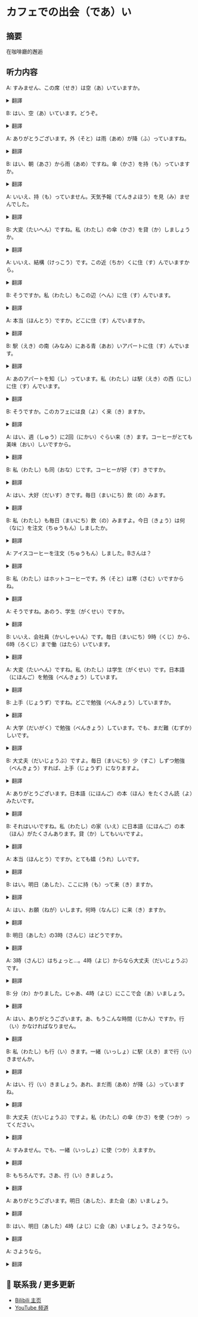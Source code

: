 # カフェでの出会（であ）い

## 摘要

在咖啡廳的邂逅

## 听力内容

A: すみません、この席（せき）は空（あ）いていますか。

<details>
<summary>翻譯</summary>
請問，這個座位有人坐嗎？
</details>

B: はい、空（あ）いています。どうぞ。

<details>
<summary>翻譯</summary>
是的，沒有人坐。請坐吧。
</details>

A: ありがとうございます。外（そと）は雨（あめ）が降（ふ）っていますね。

<details>
<summary>翻譯</summary>
謝謝您。外面正在下雨呢。
</details>

B: はい、朝（あさ）から雨（あめ）ですね。傘（かさ）を持（も）っていますか。

<details>
<summary>翻譯</summary>
是的，從早上就開始下雨了。您帶傘了嗎？
</details>

A: いいえ、持（も）っていません。天気予報（てんきよほう）を見（み）ませんでした。

<details>
<summary>翻譯</summary>
沒有，我沒帶。我沒看天氣預報。
</details>

B: 大変（たいへん）ですね。私（わたし）の傘（かさ）を貸（か）しましょうか。

<details>
<summary>翻譯</summary>
那可真糟糕。要不要借您我的傘？
</details>

A: いいえ、結構（けっこう）です。この近（ちか）くに住（す）んでいますから。

<details>
<summary>翻譯</summary>
不用了，謝謝。因為我住在這附近。
</details>

B: そうですか。私（わたし）もこの辺（へん）に住（す）んでいます。

<details>
<summary>翻譯</summary>
是嗎。我也住在這一帶。
</details>

A: 本当（ほんとう）ですか。どこに住（す）んでいますか。

<details>
<summary>翻譯</summary>
真的嗎？您住在哪裡？
</details>

B: 駅（えき）の南（みなみ）にある青（あお）いアパートに住（す）んでいます。

<details>
<summary>翻譯</summary>
我住在車站南邊的藍色公寓裡。
</details>

A: あのアパートを知（し）っています。私（わたし）は駅（えき）の西（にし）に住（す）んでいます。

<details>
<summary>翻譯</summary>
我知道那個公寓。我住在車站西邊。
</details>

B: そうですか。このカフェには良（よ）く来（き）ますか。

<details>
<summary>翻譯</summary>
是嗎。您常來這家咖啡店嗎？
</details>

A: はい、週（しゅう）に2回（にかい）ぐらい来（き）ます。コーヒーがとても美味（おい）しいですから。

<details>
<summary>翻譯</summary>
是的，我大約一週來兩次。因為這裡的咖啡很好喝。
</details>

B: 私（わたし）も同（おな）じです。コーヒーが好（す）きですか。

<details>
<summary>翻譯</summary>
我也是。您喜歡咖啡嗎？
</details>

A: はい、大好（だいす）きです。毎日（まいにち）飲（の）みます。

<details>
<summary>翻譯</summary>
是的，我非常喜歡。我每天都喝。
</details>

B: 私（わたし）も毎日（まいにち）飲（の）みますよ。今日（きょう）は何（なに）を注文（ちゅうもん）しましたか。

<details>
<summary>翻譯</summary>
我也是每天都喝。今天您點了什麼？
</details>

A: アイスコーヒーを注文（ちゅうもん）しました。Bさんは？

<details>
<summary>翻譯</summary>
我點了冰咖啡。你呢？
</details>

B: 私（わたし）はホットコーヒーです。外（そと）は寒（さむ）いですからね。

<details>
<summary>翻譯</summary>
我點的是熱咖啡。因為外面很冷啊。
</details>

A: そうですね。あのう、学生（がくせい）ですか。

<details>
<summary>翻譯</summary>
是啊。請問，您是學生嗎？
</details>

B: いいえ、会社員（かいしゃいん）です。毎日（まいにち）9時（くじ）から、6時（ろくじ）まで働（はたら）いています。

<details>
<summary>翻譯</summary>
不是，我是上班族。每天從9點工作到6點。
</details>

A: 大変（たいへん）ですね。私（わたし）は学生（がくせい）です。日本語（にほんご）を勉強（べんきょう）しています。

<details>
<summary>翻譯</summary>
辛苦了。我是學生。我在學習日語。
</details>

B: 上手（じょうず）ですね。どこで勉強（べんきょう）していますか。

<details>
<summary>翻譯</summary>
說得真好。您在哪裡學習？
</details>

A: 大学（だいがく）で勉強（べんきょう）しています。でも、まだ難（むずか）しいです。

<details>
<summary>翻譯</summary>
我在大學學習。不過，還是很難。
</details>

B: 大丈夫（だいじょうぶ）ですよ。毎日（まいにち）少（すこ）しずつ勉強（べんきょう）すれば、上手（じょうず）になりますよ。

<details>
<summary>翻譯</summary>
沒關係的。如果每天都稍微學一點，就會變得很厲害的。
</details>

A: ありがとうございます。日本語（にほんご）の本（ほん）をたくさん読（よ）みたいです。

<details>
<summary>翻譯</summary>
謝謝您。我想讀很多日語書籍。
</details>

B: それはいいですね。私（わたし）の家（いえ）に日本語（にほんご）の本（ほん）がたくさんあります。貸（か）してもいいですよ。

<details>
<summary>翻譯</summary>
那很好啊。我家裡有很多日語書籍。可以借給您。
</details>

A: 本当（ほんとう）ですか。とても嬉（うれ）しいです。

<details>
<summary>翻譯</summary>
真的嗎？我很高興。
</details>

B: はい。明日（あした）、ここに持（も）って来（き）ますか。

<details>
<summary>翻譯</summary>
是的。明天我帶來這裡好嗎？
</details>

A: はい、お願（ねが）いします。何時（なんじ）に来（き）ますか。

<details>
<summary>翻譯</summary>
好的，拜託了。您幾點來？
</details>

B: 明日（あした）の3時（さんじ）はどうですか。

<details>
<summary>翻譯</summary>
明天3點怎麼樣？
</details>

A: 3時（さんじ）はちょっと…。4時（よじ）からなら大丈夫（だいじょうぶ）です。

<details>
<summary>翻譯</summary>
3點有點...。如果從4點開始的話就沒問題。
</details>

B: 分（わ）かりました。じゃあ、4時（よじ）にここで会（あ）いましょう。

<details>
<summary>翻譯</summary>
我明白了。那麼，我們4點在這裡見面吧。
</details>

A: はい、ありがとうございます。あ、もうこんな時間（じかん）ですか。行（い）かなければなりません。

<details>
<summary>翻譯</summary>
好的，謝謝您。啊，已經這個時間了嗎？我必須得走了。
</details>

B: 私（わたし）も行（い）きます。一緒（いっしょ）に駅（えき）まで行（い）きませんか。

<details>
<summary>翻譯</summary>
我也要走了。要不要一起去車站？
</details>

A: はい、行（い）きましょう。あれ、まだ雨（あめ）が降（ふ）っていますね。

<details>
<summary>翻譯</summary>
好的，一起去吧。咦，還在下雨呢。
</details>

B: 大丈夫（だいじょうぶ）ですよ。私（わたし）の傘（かさ）を使（つか）ってください。

<details>
<summary>翻譯</summary>
沒關係的。請用我的傘。
</details>

A: すみません。でも、一緒（いっしょ）に使（つか）えますか。

<details>
<summary>翻譯</summary>
不好意思。不過，可以一起用嗎？
</details>

B: もちろんです。さあ、行（い）きましょう。

<details>
<summary>翻譯</summary>
當然可以。來，我們走吧。
</details>

A: ありがとうございます。明日（あした）、また会（あ）いましょう。

<details>
<summary>翻譯</summary>
謝謝您。明天見。
</details>

B: はい、明日（あした）4時（よじ）に会（あ）いましょう。さようなら。

<details>
<summary>翻譯</summary>
好的，明天4點見。再見。
</details>

A: さようなら。

<details>
<summary>翻譯</summary>
再見。
</details>


## 📢 联系我 / 更多更新

- [Bilibili 主页](https://space.bilibili.com/393573154?spm_id_from=333.1007.0.0)
- [YouTube 频道](https://www.youtube.com/@JapaneseListeningRoom)
